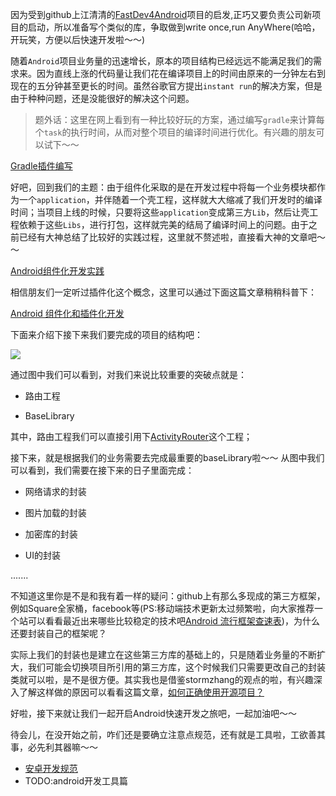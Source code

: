 因为受到github上江清清的[FastDev4Android](https://github.com/jiangqqlmj/FastDev4Android)项目的启发,正巧又要负责公司新项目的启动，所以准备写个类似的库，争取做到write once,run AnyWhere(哈哈，开玩笑，方便以后快速开发啦～～)


随着`Android`项目业务量的迅速增长，原本的项目结构已经远远不能满足我们的需求来。因为直线上涨的代码量让我们花在编译项目上的时间由原来的一分钟左右到现在的五分钟甚至更长的时间。虽然谷歌官方提出`instant run`的解决方案，但是由于种种问题，还是没能很好的解决这个问题。

> 题外话：这里在网上看到有一种比较好玩的方案，通过编写`gradle`来计算每个`task`的执行时间，从而对整个项目的编译时间进行优化。有兴趣的朋友可以试下～～

[Gradle插件编写](http://blog.csdn.net/sbsujjbcy/article/details/50782830)

好吧，回到我们的主题：由于组件化采取的是在开发过程中将每一个业务模块都作为一个`application`，并伴随着一个壳工程，这样就大大缩减了我们开发时的编译时间；当项目上线的时候，只要将这些`application`变成第三方`Lib`，然后让壳工程依赖于这些`Libs`，进行打包，这样就完美的结局了编译时间上的问题。由于之前已经有大神总结了比较好的实践过程，这里就不赘述啦，直接看大神的文章吧～～

[Android组件化开发实践](http://www.jianshu.com/p/186fa07fc48a)


相信朋友们一定听过插件化这个概念，这里可以通过下面这篇文章稍稍科普下：

[Android 组件化和插件化开发](https://juejin.im/entry/577bae93d342d30057970e05)


下面来介绍下接下来我们要完成的项目的结构吧：


![](http://upload-images.jianshu.io/upload_images/2539684-9181f495f635ebdc.png?imageMogr2/auto-orient/strip%7CimageView2/2/w/1240)


通过图中我们可以看到，对我们来说比较重要的突破点就是：

- 路由工程


- BaseLibrary

其中，路由工程我们可以直接引用下[ActivityRouter](https://github.com/mzule/ActivityRouter)这个工程；

接下来，就是根据我们的业务需要去完成最重要的baseLibrary啦～～
从图中我们可以看到，我们需要在接下来的日子里面完成：

- 网络请求的封装

- 图片加载的封装

- 加密库的封装

- UI的封装

.......

不知道这里你是不是和我有着一样的疑问：github上有那么多现成的第三方框架，例如Square全家桶，facebook等(PS:移动端技术更新太过频繁啦，向大家推荐一个站可以看看最近出来哪些比较稳定的技术吧[Android 流行框架查速表](http://www.ctolib.com/cheatsheets-Android-ch.html))，为什么还要封装自己的框架呢？

实际上我们的封装也是建立在这些第三方库的基础上的，只是随着业务量的不断扩大，我们可能会切换项目所引用的第三方库，这个时候我们只需要更改自己的封装类就可以啦，是不是很方便。其实我也是借鉴stormzhang的观点的啦，有兴趣深入了解这样做的原因可以看看这篇文章，[如何正确使用开源项目？](http://stormzhang.com/android/2016/05/08/how-to-choose-open-source-project/)

好啦，接下来就让我们一起开启Android快速开发之旅吧，一起加油吧～～

待会儿，在没开始之前，咋们还是要确立注意点规范，还有就是工具啦，工欲善其事，必先利其器嘛～～

* [安卓开发规范](https://github.com/Blankj/AndroidStandardDevelop#2-as%E8%A7%84%E8%8C%83)
* TODO:android开发工具篇
